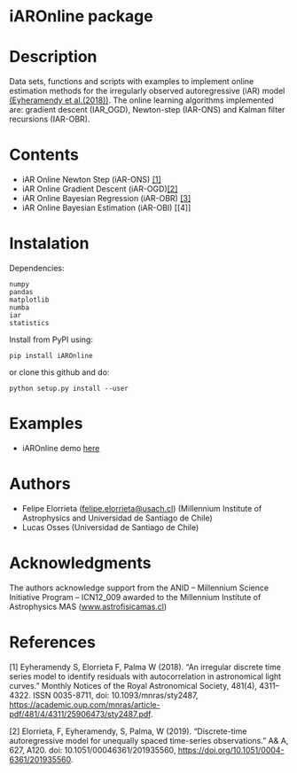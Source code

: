 iAROnline package
===========

Description
===========

Data sets, functions and scripts with examples to implement online estimation methods for the irregularly observed autoregressive (iAR) model [(Eyheramendy et al.(2018))](#1). The online learning algorithms implemented are: gradient descent (IAR_OGD), Newton-step (IAR-ONS) and Kalman filter recursions (IAR-OBR).

Contents
========

-  iAR Online Newton Step (iAR-ONS) [[1]](#2)
-  iAR Online Gradient Descent (iAR-OGD)[[2]](#2)
-  iAR Online Bayesian Regression (iAR-OBR) [[3]](#2)
-  iAR Online Bayesian Estimation (iAR-OBI) [[4]]

Instalation
=====================

Dependencies:

```
numpy
pandas
matplotlib
numba
iar
statistics
```

Install from PyPI using:

```
pip install iAROnline
```

or clone this github and do:

```
python setup.py install --user
```

Examples
======================

-   iAROnline demo [here](https://github.com/felipeelorrieta/iAROnline/blob/master/examples/IAROnline_Demo.ipynb)

Authors
======================

-   Felipe Elorrieta (felipe.elorrieta@usach.cl) (Millennium Institute of Astrophysics and Universidad de Santiago de Chile)
-   Lucas Osses (Universidad de Santiago de Chile)


Acknowledgments
======================

The authors acknowledge support from the ANID – Millennium Science Initiative Program – ICN12_009 awarded to the Millennium Institute of Astrophysics MAS (www.astrofisicamas.cl) 

References
======================

<a id="1">[1]</a> Eyheramendy S, Elorrieta F, Palma W (2018). “An irregular discrete time series model to identify residuals with autocorrelation in astronomical light curves.” Monthly Notices of the Royal Astronomical Society, 481(4), 4311–4322. ISSN 0035-8711, doi: 10.1093/mnras/sty2487, https://academic.oup.com/mnras/article-pdf/481/4/4311/25906473/sty2487.pdf.

<a id="2">[2]</a> Elorrieta, F, Eyheramendy, S, Palma, W (2019). “Discrete-time autoregressive model for unequally spaced time-series observations.” A\& A, 627, A120. doi: 10.1051/00046361/201935560, https://doi.org/10.1051/0004-6361/201935560.

